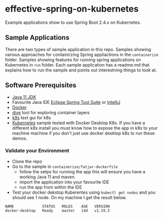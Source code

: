 # effective-spring-on-kubernetes

Example applications show to use Spring Boot 2.4.x on Kubernetes.

## Sample Applications

There are two types of sample application in this repo. Samples showing various approaches for containirzing Spring appliactions in the `containerize` folder. Samples showing features for running spring applications on Kubernetes in 
`run` folder. Each sample application has a readme.md that explains how to run the sample and points out interestning
things to look at.

## Software Prerequisites

* [Java 11 JDK](https://adoptopenjdk.net/) 
* Favourite Java IDE [Eclipse Spring Tool Suite](https://spring.io/tools) or [IntelliJ](https://www.jetbrains.com/idea/download)
* [Docker](https://www.docker.com/products/docker-desktop) 
* [dive](https://github.com/wagoodman/dive) tool for exploring container layers 
* [k9s](https://github.com/derailed/k9s) text gui for k8s
* [Kubernetes](https://kubernetes.io/) sample tested with Docker Desktop K8s. If you have a different k8s install you must know how to expose the app in k8s to your machine machine if you don't just use docker desktop k8s to run these demos.

### Validate your Environment 

* Clone the repo 
* Go to the sample in `containerize/fatjar-dockerfile` 
  * follow the setps for running the app this will ensure you have a working Java 11 and maven.
  * import the application into your favourite IDE 
  * run the app from within the IDE 
* Test your docker dekstop Kuberentes using `kubectl get nodes` and you should see 1 node. On my machine 
I get the result below.

```
NAME             STATUS   ROLES    AGE   VERSION
docker-desktop   Ready    master   14d   v1.19.3
```
